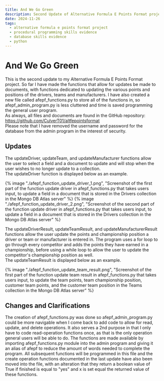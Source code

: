 ```yaml
---
title: And We Go Green
description: Second Update of Alternative Formula E Points Format project.
date: 2024-11-26
tags:
  - alternative formula e points format project
  - procedural programming skills evidence
  - database skills evidence
  - python
---
```


<div class="container fluid">
  <h1 class="col align-self-center">And We Go Green</h1>
  <div class="row justify-content-center">
    <p class="col-8">
    This is the second update to my Alternative Formula E Points Format project. So far I have made the functions that allow for updates be made to documents, with functions dedicated to updating the various points and positions of the drivers, teams and manufacturers. I have also created a new file called afepf_functions.py to store all of the functions in, so afepf_admin_program.py is less cluttered and time is saved programming the general user program.<br />
    As always, all files and documents are found in the GitHub repository: <a href="https://github.com/CulverT01/altfepointsformat">https://github.com/CulverT01/altfepointsformat</a><br/>
    Please note that I have removed the username and password for the database from the admin program in the interest of security.
    </p>
  </div>
  <div class="row justify-content-center">
    <h2 class="row">Updates</h2>
    <p class="col-8"> 
    The updateDriver, updateTeam, and updateManufacturer functions allow the user to select a field and a document to update and will stop when the user wishes to no longer update to a collection.<br/>The updateDriver function is displayed below as an example. 
    </p>
    {% image "./afepf_function_update_driver_1.png", "Screenshot of the first part of the function update driver in afepf_functions.py that takes users input, to update a field in a document that is stored in the Drivers collection in the Mongo DB Atlas server" %}
    {% image "./afepf_function_update_driver_2.png", "Screenshot of the second part of the function update driver in afepf_functions.py that takes users input, to update a field in a document that is stored in the Drivers collection in the Mongo DB Atlas server" %}
    <p class="col-8">
    The updateDriverResult, updateTeamResult, and updateManufacturerResult functions allow the user update the points and championship position a driver or team or manufacturer is entered in. The program uses a for loop to go through every competitor and adds the points they have earned in a championship, before using a while loop to allow the user to update the competitor's championship position as well.<br/>
    The updateTeamResult is displayed below as an example.
    </p>
    {% image "./afepf_function_update_team_result.png", "Screenshot of the first part of the function update team result in afepf_functions.py that takes users input, to update the team points, team championship position, customer team points, and the customer team position in the Teams collection in the Mongo DB Atlas server" %}
  </div>
  <div class="row justify-content-center">
    <h2 class="row">Changes and Clarifications</h2>
    <p class="col-8">
    The creation of afepf_functions.py was done so afepf_admin_program.py could be more navigable when I come back to add code to allow for read, update, and delete operations. It also serves a 2nd purpose in that I only have to code read-operation functions once, as that is the only operation general users will be able to do. The functions are made available by importing afepf_functions.py module into the admin program and giving it an alias of afepf to reduce the amount of words needed to complete the program. All subsequent functions will be programmed in this file and the create operation functions documented in the last update have also been moved into the file, with an alteration that they return a boolean value of True if finished is equal to "yes" and x is set equal the returned value of these functions.
    </p>
  </div>
</div>
